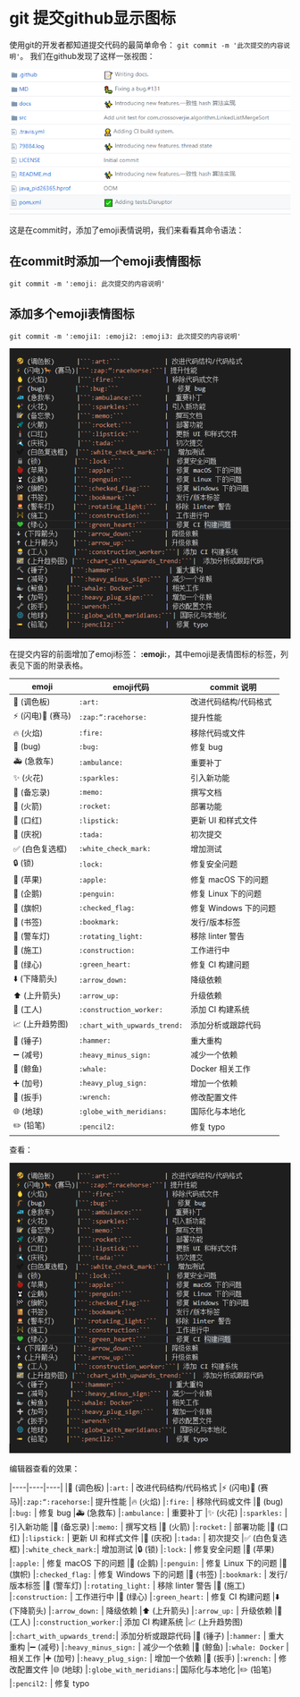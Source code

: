 # git 提交github显示图标

使用git的开发者都知道提交代码的最简单命令： ```git commit -m '此次提交的内容说明'```。
我们在github发现了这样一张视图：

![](git-emoji.png)

这是在commit时，添加了emoji表情说明，我们来看看其命令语法：


## 在commit时添加一个emoji表情图标
```git
git commit -m ':emoji: 此次提交的内容说明'
```

## 添加多个emoji表情图标

```git
git commit -m ':emoji1: :emoji2: :emoji3: 此次提交的内容说明'
```

![](git_emoji.png)

在提交内容的前面增加了emoji标签：  **:emoji:**，其中emoji是表情图标的标签，列表见下面的附录表格。


|emoji|	emoji代码	|commit 说明
|----|----|----|
|:art: (调色板)|	```:art:```	|改进代码结构/代码格式
|:zap: (闪电):racehorse: (赛马)|	```:zap:“:racehorse:```	|提升性能
|:fire: (火焰)|	```:fire:```|	移除代码或文件
|:bug: (bug)|	```:bug:```	|修复 bug
|:ambulance: (急救车)|	```:ambulance:```|	重要补丁
|:sparkles: (火花)|	```:sparkles:```	|引入新功能
|:memo: (备忘录)	|```:memo:```	|撰写文档
|:rocket: (火箭)	|```:rocket:```	|部署功能
|:lipstick: (口红)	|```:lipstick:```	|更新 UI 和样式文件
|:tada: (庆祝)	|```:tada:```	|初次提交
|:white_check_mark: (白色复选框)	|```:white_check_mark:```	|增加测试
|:lock: (锁)	|```:lock:```	|修复安全问题
|:apple: (苹果)	|```:apple:```|	修复 macOS 下的问题
|:penguin: (企鹅)|	```:penguin:```|	修复 Linux 下的问题
|:checkered_flag: (旗帜)|	```:checked_flag:```	|修复 Windows 下的问题
|:bookmark: (书签)|	```:bookmark:```	|发行/版本标签
|:rotating_light: (警车灯)|	```:rotating_light:```	|移除 linter 警告
|:construction: (施工)|	```:construction:```	|工作进行中
|:green_heart: (绿心)	|```:green_heart:```	|修复 CI 构建问题
|:arrow_down: (下降箭头)	|```:arrow_down:```	|降级依赖
|:arrow_up: (上升箭头)|	```:arrow_up:```	|升级依赖
|:construction_worker: (工人)|	```:construction_worker:```	|添加 CI 构建系统
|:chart_with_upwards_trend: (上升趋势图)|	```:chart_with_upwards_trend:```	|添加分析或跟踪代码
|:hammer: (锤子)|	```:hammer:```	|重大重构
|:heavy_minus_sign: (减号)|	```:heavy_minus_sign:```|	减少一个依赖
|:whale: (鲸鱼)	|```:whale:```	|Docker 相关工作
|:heavy_plus_sign: (加号)|	```:heavy_plug_sign:```	|增加一个依赖
|:wrench: (扳手)	|```:wrench:```	|修改配置文件
|:globe_with_meridians: (地球)|	```:globe_with_meridians:```|	国际化与本地化
|:pencil2: (铅笔)|	```:pencil2:```|	修复 typo


查看：

![](git_emoji.png)

编辑器查看的效果：

|----|----|----|
|🎨 (调色板)      |```:art:```            | 改进代码结构/代码格式
|⚡ (闪电)🐎 (赛马)|```:zap:“:racehorse:```| 提升性能
|🔥 (火焰)        |```:fire:```           | 移除代码或文件
|🐛 (bug)        |```:bug:```             |	修复 bug
|🚑 (急救车)      |```:ambulance:```      |	重要补丁
|✨ (火花)        |```:sparkles:```       |	引入新功能
|📝 (备忘录)      |```:memo:```           |	撰写文档
|🚀 (火箭)	       |```:rocket:```         |	部署功能
|💄 (口红)	       |```:lipstick:```       |	更新 UI 和样式文件
|🎉 (庆祝)	       |```:tada:```           |	初次提交
|✅ (白色复选框)	|```:white_check_mark:```|	增加测试
|🔒 (锁)	        |```:lock:```            |	修复安全问题
|🍎 (苹果)	      |```:apple:```           |	修复 macOS 下的问题
|🐧 (企鹅)	      |```:penguin:```         |	修复 Linux 下的问题
|🏁 (旗帜)	      |```:checked_flag:```    |	修复 Windows 下的问题
|🔖 (书签)	      |```:bookmark:```        |	发行/版本标签
|🚨 (警车灯)	    |```:rotating_light:```  |	移除 linter 警告
|🚧 (施工)	      |```:construction:```    |	工作进行中
|💚 (绿心)	      |```:green_heart:```     |	修复 CI 构建问题
|⬇️ (下降箭头)	   |```:arrow_down:```      |	降级依赖
|⬆️ (上升箭头)	   |```:arrow_up:```        |	升级依赖
|👷 (工人)	      |```:construction_worker:```|	添加 CI 构建系统
|📈 (上升趋势图)	|```:chart_with_upwards_trend:```|	添加分析或跟踪代码
|🔨 (锤子)	     |```:hammer:```            |	重大重构
|➖ (减号)	    |```:heavy_minus_sign:``` |	减少一个依赖
|🐳 (鲸鱼)	    |```:whale:	Docker```      | 相关工作
|➕ (加号)	   |```:heavy_plug_sign:```   |	增加一个依赖
|🔧 (扳手)	    |```:wrench:```            | 修改配置文件
|🌐 (地球)	    |```:globe_with_meridians:```| 国际化与本地化
|✏️ (铅笔)	    |```:pencil2:```           |	修复 typo
